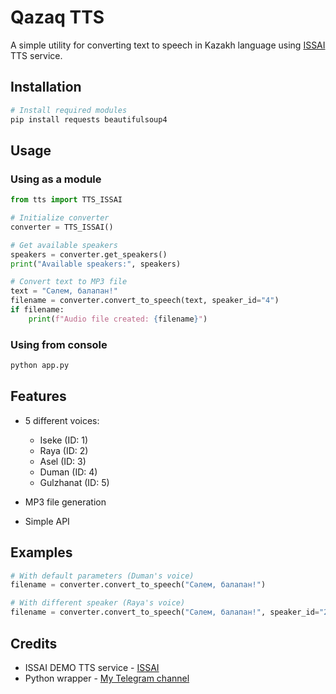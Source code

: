 # Qazaq TTS

A simple utility for converting text to speech in Kazakh language using [ISSAI](https://issai.nu.edu.kz) TTS service.

## Installation

```bash
# Install required modules
pip install requests beautifulsoup4
```

## Usage

### Using as a module
```python
from tts import TTS_ISSAI

# Initialize converter
converter = TTS_ISSAI()

# Get available speakers
speakers = converter.get_speakers()
print("Available speakers:", speakers)

# Convert text to MP3 file
text = "Сәлем, балапан!"
filename = converter.convert_to_speech(text, speaker_id="4")
if filename:
    print(f"Audio file created: {filename}")
```

### Using from console
```bash
python app.py
```

## Features

- 5 different voices:
  - Iseke (ID: 1)
  - Raya (ID: 2)
  - Asel (ID: 3)
  - Duman (ID: 4)
  - Gulzhanat (ID: 5)

- MP3 file generation
- Simple API

## Examples

```python
# With default parameters (Duman's voice)
filename = converter.convert_to_speech("Сәлем, балапан!")

# With different speaker (Raya's voice)
filename = converter.convert_to_speech("Сәлем, балапан!", speaker_id="2")
```

## Credits

- ISSAI DEMO TTS service - [ISSAI](https://issai.nu.edu.kz/ru/tts2-rus/)
- Python wrapper - [My Telegram channel](https://t.me/davidsurgan)
